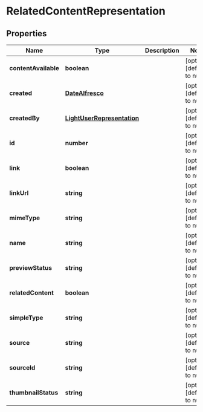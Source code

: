 # RelatedContentRepresentation

## Properties
Name | Type | Description | Notes
------------ | ------------- | ------------- | -------------
**contentAvailable** | **boolean** |  | [optional] [default to null]
**created** | [**DateAlfresco**](DateAlfresco.md) |  | [optional] [default to null]
**createdBy** | [**LightUserRepresentation**](LightUserRepresentation.md) |  | [optional] [default to null]
**id** | **number** |  | [optional] [default to null]
**link** | **boolean** |  | [optional] [default to null]
**linkUrl** | **string** |  | [optional] [default to null]
**mimeType** | **string** |  | [optional] [default to null]
**name** | **string** |  | [optional] [default to null]
**previewStatus** | **string** |  | [optional] [default to null]
**relatedContent** | **boolean** |  | [optional] [default to null]
**simpleType** | **string** |  | [optional] [default to null]
**source** | **string** |  | [optional] [default to null]
**sourceId** | **string** |  | [optional] [default to null]
**thumbnailStatus** | **string** |  | [optional] [default to null]


